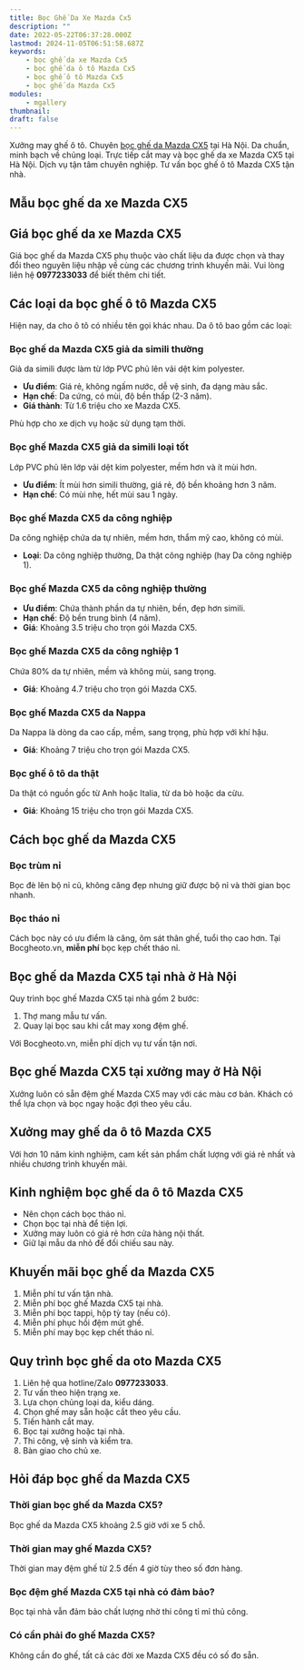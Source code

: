 ```yaml
---
title: Bọc Ghế Da Xe Mazda Cx5
description: ""
date: 2022-05-22T06:37:28.000Z
lastmod: 2024-11-05T06:51:58.687Z
keywords:
    - bọc ghế da xe Mazda Cx5
    - bọc ghế da ô tô Mazda Cx5
    - bọc ghế ô tô Mazda Cx5
    - bọc ghế da Mazda Cx5
modules:
    - mgallery
thumbnail: 
draft: false
---
```

Xưởng may ghế ô tô. Chuyên [bọc ghế da Mazda CX5](https://bocgheoto.vn/mazda/boc-ghe-da-xe-mazda-cx5.html) tại Hà Nội. Da chuẩn, minh bạch về chủng loại. Trực tiếp cắt may và bọc ghế da xe Mazda CX5 tại Hà Nội. Dịch vụ tận tâm chuyên nghiệp. Tư vấn bọc ghế ô tô Mazda CX5 tận nhà.

## Mẫu bọc ghế da xe Mazda CX5

## Giá bọc ghế da xe Mazda CX5

Giá bọc ghế da Mazda CX5 phụ thuộc vào chất liệu da được chọn và thay đổi theo nguyên liệu nhập về cùng các chương trình khuyến mãi. Vui lòng liên hệ **0977233033** để biết thêm chi tiết.

## Các loại da bọc ghế ô tô Mazda CX5

Hiện nay, da cho ô tô có nhiều tên gọi khác nhau. Da ô tô bao gồm các loại:

### Bọc ghế da Mazda CX5 giả da simili thường

Giả da simili được làm từ lớp PVC phủ lên vải dệt kim polyester.
- **Ưu điểm**: Giá rẻ, không ngấm nước, dễ vệ sinh, đa dạng màu sắc.
- **Hạn chế**: Da cứng, có mùi, độ bền thấp (2-3 năm).
- **Giá thành**: Từ 1.6 triệu cho xe Mazda CX5.

Phù hợp cho xe dịch vụ hoặc sử dụng tạm thời.

### Bọc ghế Mazda CX5 giả da simili loại tốt

Lớp PVC phủ lên lớp vải dệt kim polyester, mềm hơn và ít mùi hơn.
- **Ưu điểm**: Ít mùi hơn simili thường, giá rẻ, độ bền khoảng hơn 3 năm.
- **Hạn chế**: Có mùi nhẹ, hết mùi sau 1 ngày.

### Bọc ghế Mazda CX5 da công nghiệp

Da công nghiệp chứa da tự nhiên, mềm hơn, thẩm mỹ cao, không có mùi.
- **Loại**: Da công nghiệp thường, Da thật công nghiệp (hay Da công nghiệp 1).

### Bọc ghế Mazda CX5 da công nghiệp thường

- **Ưu điểm**: Chứa thành phần da tự nhiên, bền, đẹp hơn simili.
- **Hạn chế**: Độ bền trung bình (4 năm).
- **Giá**: Khoảng 3.5 triệu cho trọn gói Mazda CX5.

### Bọc ghế Mazda CX5 da công nghiệp 1

Chứa 80% da tự nhiên, mềm và không mùi, sang trọng.
- **Giá**: Khoảng 4.7 triệu cho trọn gói Mazda CX5.

### Bọc ghế Mazda CX5 da Nappa

Da Nappa là dòng da cao cấp, mềm, sang trọng, phù hợp với khí hậu.
- **Giá**: Khoảng 7 triệu cho trọn gói Mazda CX5.

### Bọc ghế ô tô da thật

Da thật có nguồn gốc từ Anh hoặc Italia, từ da bò hoặc da cừu.
- **Giá**: Khoảng 15 triệu cho trọn gói Mazda CX5.

## Cách bọc ghế da Mazda CX5

### Bọc trùm nỉ

Bọc đè lên bộ nỉ cũ, không căng đẹp nhưng giữ được bộ nỉ và thời gian bọc nhanh.

### Bọc tháo nỉ

Cách bọc này có ưu điểm là căng, ôm sát thân ghế, tuổi thọ cao hơn. Tại Bocgheoto.vn, **miễn phí** bọc kẹp chết tháo nỉ.

## Bọc ghế da Mazda CX5 tại nhà ở Hà Nội

Quy trình bọc ghế Mazda CX5 tại nhà gồm 2 bước:
1. Thợ mang mẫu tư vấn.
2. Quay lại bọc sau khi cắt may xong đệm ghế.

Với Bocgheoto.vn, miễn phí dịch vụ tư vấn tận nơi.

## Bọc ghế Mazda CX5 tại xưởng may ở Hà Nội

Xưởng luôn có sẵn đệm ghế Mazda CX5 may với các màu cơ bản. Khách có thể lựa chọn và bọc ngay hoặc đợi theo yêu cầu.

## Xưởng may ghế da ô tô Mazda CX5

Với hơn 10 năm kinh nghiệm, cam kết sản phẩm chất lượng với giá rẻ nhất và nhiều chương trình khuyến mãi.

## Kinh nghiệm bọc ghế da ô tô Mazda CX5

- Nên chọn cách bọc tháo nỉ.
- Chọn bọc tại nhà để tiện lợi.
- Xưởng may luôn có giá rẻ hơn cửa hàng nội thất.
- Giữ lại mẫu da nhỏ để đối chiếu sau này.

## Khuyến mãi bọc ghế da Mazda CX5

1. Miễn phí tư vấn tận nhà.
2. Miễn phí bọc ghế Mazda CX5 tại nhà.
3. Miễn phí bọc tappi, hộp tỳ tay (nếu có).
4. Miễn phí phục hồi đệm mút ghế.
5. Miễn phí may bọc kẹp chết tháo nỉ.

## Quy trình bọc ghế da oto Mazda CX5

1. Liên hệ qua hotline/Zalo **0977233033**.
2. Tư vấn theo hiện trạng xe.
3. Lựa chọn chủng loại da, kiểu dáng.
4. Chọn ghế may sẵn hoặc cắt theo yêu cầu.
5. Tiến hành cắt may.
6. Bọc tại xưởng hoặc tại nhà.
7. Thi công, vệ sinh và kiểm tra.
8. Bàn giao cho chủ xe.

## Hỏi đáp bọc ghế da Mazda CX5

### Thời gian bọc ghế da Mazda CX5?
Bọc ghế da Mazda CX5 khoảng 2.5 giờ với xe 5 chỗ.

### Thời gian may ghế Mazda CX5?
Thời gian may đệm ghế từ 2.5 đến 4 giờ tùy theo số đơn hàng.

### Bọc đệm ghế Mazda CX5 tại nhà có đảm bảo?
Bọc tại nhà vẫn đảm bảo chất lượng nhờ thi công tỉ mỉ thủ công.

### Có cần phải đo ghế Mazda CX5?
Không cần đo ghế, tất cả các đời xe Mazda CX5 đều có số đo sẵn.
 